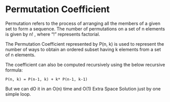 # Permutation Coefficient
Permutation refers to the process of arranging all the members of a given set to form a sequence. The number of permutations on a set of n elements is given by n! , where “!” represents factorial. 

The Permutation Coefficient represented by P(n, k) is used to represent the number of ways to obtain an ordered subset having k elements from a set of n elements.

The coefficient can also be computed recursively using the below recursive formula:  

```
P(n, k) = P(n-1, k) + k* P(n-1, k-1)  
```

But we can dO it in an O(n) time and O(1) Extra Space Solution just by one simple loop.